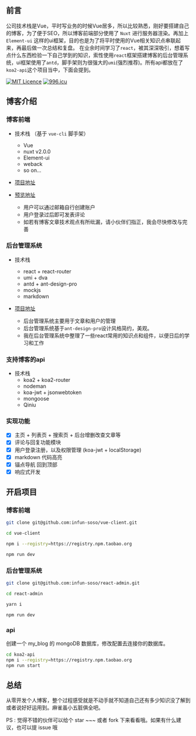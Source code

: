 ## 前言

公司技术栈是Vue，平时写业务的时候Vue居多，所以比较熟悉，刚好要搭建自己的博客，为了便于SEO，所以博客前端部分使用了 `Nuxt` 进行服务器渲染。再加上`Element-ui` 这样的ui框架，目的也是为了将平时使用的Vue相关知识点串联起来，再最后做一次总结和复盘。
在业余时间学习了`react`，被其深深吸引，想着写点什么东西检验一下自己学到的知识，索性使用`react`框架搭建博客的后台管理系统，ui框架使用了`antd`，脚手架则为很强大的`umi`(强烈推荐)。所有api都放在了`koa2-api`这个项目当中，下面会提到。

[![MIT Licence](https://badges.frapsoft.com/os/mit/mit.svg?v=103)](https://opensource.org/licenses/mit-license.php)
[![996.icu](https://img.shields.io/badge/link-996.icu-red.svg)](https://996.icu)

## 博客介绍

### 博客前端

- 技术栈 （基于 `vue-cli` 脚手架）
  - Vue
  - nuxt v2.0.0
  - Element-ui
  - weback
  - so on...

- [项目地址](https://github.com/infun-soso/vue-client)
- [预览地址](https://blog.wyfs.top/home)
  - 用户可以通过邮箱自行创建账户
  - 用户登录过后即可发表评论
  - 如若有博客文章技术观点有所纰漏，请小伙伴们指正，我会尽快修改与完善

### 后台管理系统

- 技术栈 
  - react + react-router
  - umi + dva
  - antd + ant-design-pro
  - mockjs
  - markdown

- [项目地址](https://github.com/infun-soso/koa2-api)
  - 后台管理系统主要用于文章和用户的管理
  - 后台管理系统基于`ant-design-pro`设计风格简约，美观。
  - 我在后台管理系统中整理了一些react常用的知识点和组件，以便日后的学习和工作

### 支持博客的api

- 技术栈
  - koa2 + koa2-router
  - nodeman
  - koa-jwt + jsonwebtoken
  - mongoose
  - Qiniu

### 实现功能

- [x] 主页 + 列表页 + 搜索页 + 后台增删改查文章等
- [x] 评论与回复功能模块
- [x] 用户登录注册，以及权限管理 (koa-jwt + localStorage)
- [x] markdown 代码高亮
- [x] 锚点导航 回到顶部
- [x] 响应式开发

## 开启项目

### 博客前端

```bash
git clone git@github.com:infun-soso/vue-client.git

cd vue-client

npm i --registry=https://registry.npm.taobao.org

npm run dev
```

### 后台管理系统

```bash
git clone git@github.com:infun-soso/react-admin.git

cd react-admin

yarn i

npm run dev
```

### api

创建一个 my_blog 的 mongoDB 数据库，修改配置去连接你的数据库。

```bash
cd koa2-api
npm i --registry=https://registry.npm.taobao.org
npm run start
```

## 总结

从零开发个人博客，整个过程感受就是不动手就不知道自己还有多少知识没了解到或者说好好运用到。麻雀虽小五脏俱全吧。

PS : 觉得不错的伙伴可以给个 star ~~~ 或者 fork 下来看看哦。如果有什么建议，也可以提 issue 哦
